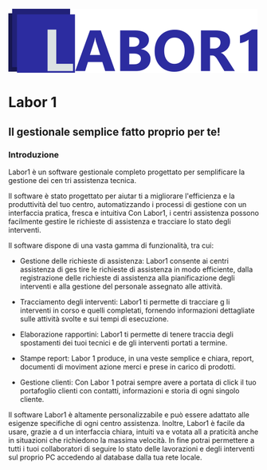 ![Logo](.images/LABOR1_small.png)
# Labor 1
## Il gestionale semplice fatto proprio per te!
### Introduzione
Labor1 è un software gestionale completo progettato per semplificare la gestione dei cen
tri assistenza tecnica. 

Il software è stato progettato per aiutar ti a migliorare l'efficienza e la produttività del tuo centro,
automatizzando i processi di gestione con un interfaccia pratica, fresca e intuitiva
Con Labor1, i centri assistenza possono facilmente gestire le richieste di assistenza e tracciare lo stato degli
interventi. 

Il software dispone di una vasta gamma di funzionalità, tra cui:
- Gestione delle richieste di assistenza: Labor1 consente ai centri assistenza di ges tire le richieste di
assistenza in modo efficiente, dalla registrazione delle richieste di assistenza alla pianificazione degli
interventi e alla gestione del personale assegnato alle attività.

- Tracciamento degli interventi: Labor1 ti permette di tracciare g li interventi in corso e quelli
completati, fornendo informazioni dettagliate sulle attività svolte e sui tempi di esecuzione.

- Elaborazione rapportini: Labor1 ti permette di tenere traccia degli spostamenti dei tuoi tecnici e
de gli interventi portati a termine.

- Stampe report: Labor 1 produce, in una veste semplice e chiara, report, documenti di
moviment azione merci e prese in carico di prodotti.

- Gestione clienti: Con Labor 1 potrai sempre avere a portata di click il tuo portafoglio clienti con
contatti, informazioni e storia di ogni singolo cliente.

Il software Labor1 è altamente personalizzabile e può essere adattato alle esigenze specifiche di ogni centro
assistenza. Inoltre, Labor1 è facile da usare, grazie a d un interfaccia chiara, intuiti va e votata all a praticità
anche in situazioni che richiedono la massima velocità.
In fine potrai permettere a tutti i tuoi collaboratori di seguire lo stato delle lavorazioni e degli interventi sul
proprio PC accedendo al database dalla tua rete locale.                                                                                     

